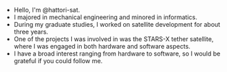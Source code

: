 - Hello, I'm @hattori-sat.
- I majored in mechanical engineering and minored in informatics.
- During my graduate studies, I worked on satellite development for about three years.
- One of the projects I was involved in was the STARS-X tether satellite, where I was engaged in both hardware and software aspects.
- I have a broad interest ranging from hardware to software, so I would be grateful if you could follow me.
